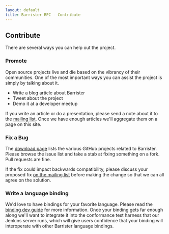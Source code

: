 ```yaml
---
layout: default
title: Barrister RPC - Contribute
---
```


## Contribute

There are several ways you can help out the project.

### Promote

Open source projects live and die based on the vibrancy of their communities.  One of the most
important ways you can assist the project is simply by talking about it.

* Write a blog article about Barrister
* Tweet about the project
* Demo it at a developer meetup

If you write an article or do a presentation, please send a note about it to the 
[mailing list](https://groups.google.com/forum/#!forum/barrister-rpc).
Once we have enough articles we'll aggregate them on a page on this site.

### Fix a Bug

The [download page](download.html) lists the various GitHub projects related to Barrister.  Please
browse the issue list and take a stab at fixing something on a fork.  Pull requests are fine.

If the fix could impact backwards compatibility, please discuss your proposed fix 
[on the mailing list](https://groups.google.com/forum/#!forum/barrister-rpc) before making the
change so that we can all agree on the solution.

### Write a language binding

We'd love to have bindings for your favorite language.  Please read the 
[binding dev guide](binding.html) for more information.  Once your binding gets far enough along
we'll want to integrate it into the conformance test harness that our Jenkins server runs, which
will give users confidence that your binding will interoperate with other Barrister language
bindings.

